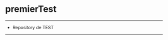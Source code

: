 # premierTest

****************************
*    Repository de TEST    
****************************